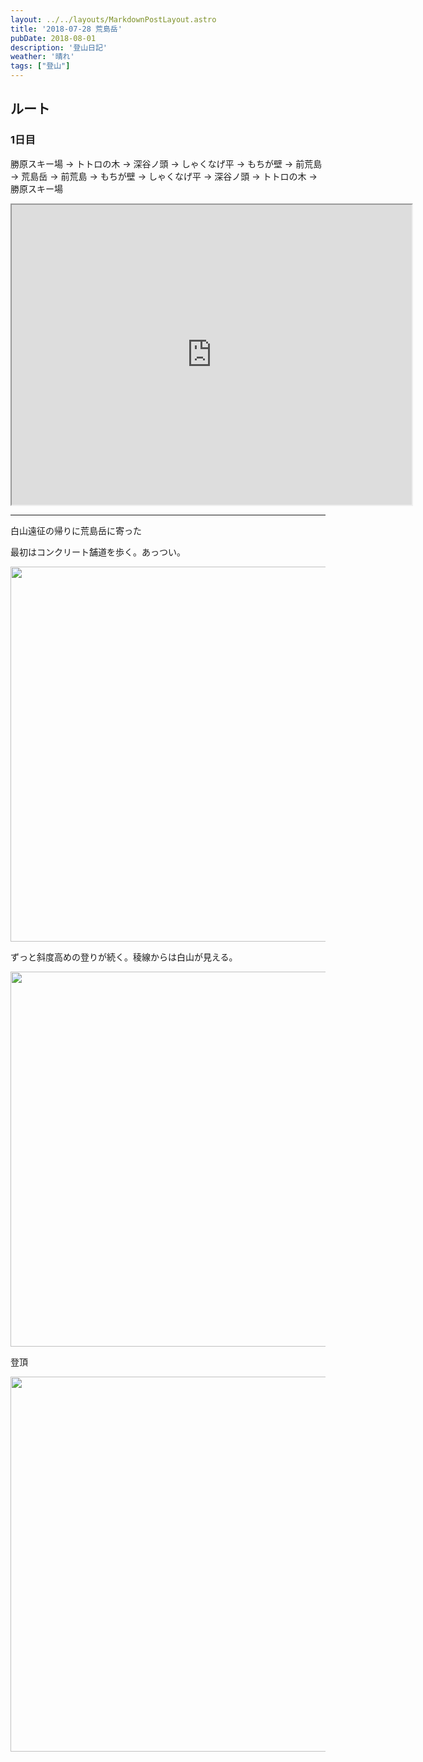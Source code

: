 ```yaml
---
layout: ../../layouts/MarkdownPostLayout.astro
title: '2018-07-28 荒島岳'
pubDate: 2018-08-01
description: '登山日記'
weather: '晴れ'
tags: ["登山"]
---
```


## ルート

### 1日目
勝原スキー場 → トトロの木 → 深谷ノ頭 → しゃくなげ平 → もちが壁 → 前荒島 → 荒島岳 → 前荒島 → もちが壁 → しゃくなげ平 → 深谷ノ頭 → トトロの木 → 勝原スキー場

<iframe src="https://www.google.com/maps/d/embed?mid=1czP4d9h408RaZFj1VGQxMYAe_e-Qpc0&ehbc=2E312F" width="640" height="480"></iframe>



----------------------------

白山遠征の帰りに荒島岳に寄った

最初はコンクリート舗道を歩く。あっつい。

<img src="https://images.prismic.io/peasysblog/ZwsjnIF3NbkBXXZs_IMGP7542.JPG?auto=format,compress" width="600">

ずっと斜度高めの登りが続く。稜線からは白山が見える。

<img src="https://images.prismic.io/peasysblog/Zwsjn4F3NbkBXXZt_IMGP7551.JPG?auto=format,compress" width="600">

登頂

<img src="https://images.prismic.io/peasysblog/ZwsjoIF3NbkBXXZu_IMGP7564.JPG?auto=format,compress" width="600">
